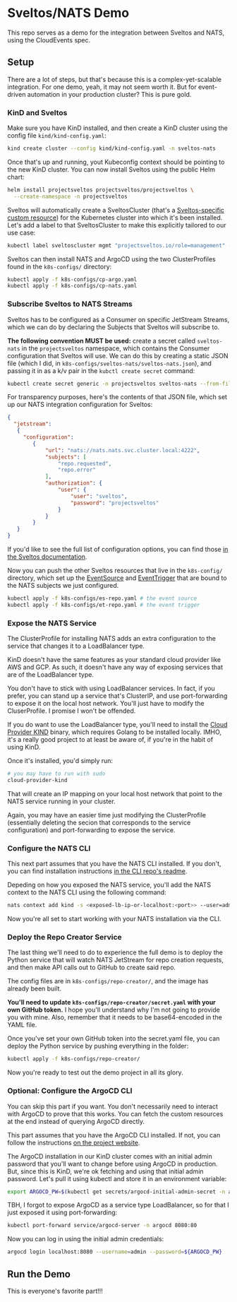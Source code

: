 # Sveltos/NATS Demo

This repo serves as a demo for the integration between Sveltos and NATS, using the CloudEvents spec.

## Setup

There are a lot of steps, but that's because this is a complex-yet-scalable integration. For one demo, yeah, it may not seem worth it. But for event-driven automation in your production cluster? This is pure gold.

### KinD and Sveltos

Make sure you have KinD installed, and then create a KinD cluster using the config file `kind/kind-config.yaml`:

```sh
kind create cluster --config kind/kind-config.yaml -n sveltos-nats
```

Once that's up and running, yout Kubeconfig context should be pointing to the new KinD cluster. You can now install Sveltos using the public Helm chart:

```sh
helm install projectsveltos projectsveltos/projectsveltos \
  --create-namespace -n projectsveltos
```

Sveltos will automatically create a SveltosCluster (that's a [Sveltos-specific custom resource](https://projectsveltos.github.io/sveltos/latest/register/register-cluster/#programmatic-registration)) for the Kubernetes cluster into which it's been installed. Let's add a label to that SveltosCluster to make this explicitly tailored to our use case:

```sh
kubectl label sveltoscluster mgmt "projectsveltos.io/role=management" -n mgmt
```

Sveltos can then install NATS and ArgoCD using the two ClusterProfiles found in the `k8s-configs/` directory:

```sh
kubectl apply -f k8s-configs/cp-argo.yaml
kubectl apply -f k8s-configs/cp-nats.yaml
```

### Subscribe Sveltos to NATS Streams

Sveltos has to be configured as a Consumer on specific JetStream Streams, which we can do by declaring the Subjects that Sveltos will subscribe to.

**The following convention MUST be used:** create a secret called `sveltos-nats` in the `projectsveltos` namespace, which contains the Consumer configuration that Sveltos will use. We can do this by creating a static JSON file (which I did, in `k8s-configs/sveltos-nats/sveltos-nats.json`), and passing it in as a k/v pair in the `kubctl create secret` command:

```sh
kubectl create secret generic -n projectsveltos sveltos-nats --from-file=sveltos-nats=k8s-configs/sveltos-nats/sveltos-nats.json
```

For transparency purposes, here's the contents of that JSON file, which set up our NATS integration configuration for Sveltos:

```JSON
{
  "jetstream":
   {
     "configuration":
        {
            "url": "nats://nats.nats.svc.cluster.local:4222",
            "subjects": [
                "repo.requested",
                "repo.error"
            ],
            "authorization": {
                "user": {
                    "user": "sveltos",
                    "password": "projectsveltos"
                }
            }
        }
   }
}
```

If you'd like to see the full list of configuration options, you can find those [in the Sveltos documentation](https://projectsveltos.github.io/sveltos/main/events/nats/#nats-and-jetstream-configuration-options).

Now you can push the other Sveltos resources that live in the `k8s-config/` directory, which set up the [EventSource](https://projectsveltos.github.io/sveltos/main/events/addon_event_deployment/#eventsource) and [EventTrigger](https://projectsveltos.github.io/sveltos/main/events/addon_event_deployment/#eventtrigger) that are bound to the NATS subjects we just configured.

```sh
kubectl apply -f k8s-configs/es-repo.yaml # the event source
kubectl apply -f k8s-configs/et-repo.yaml # the event trigger
```

### Expose the NATS Service

The ClusterProfile for installing NATS adds an extra configuration to the service that changes it to a LoadBalancer type.

KinD doesn't have the same features as your standard cloud provider like AWS and GCP. As such, it doesn't have any way of exposing services that are of the LoadBalancer type. 

You don't have to stick with using LoadBalancer services. In fact, if you prefer, you can stand up a service that's ClusterIP, and use port-forwarding to expose it on the local host network. You'll just have to modify the CluserProfile. I promise I won't be offended.

If you do want to use the LoadBalancer type, you'll need to install the [Cloud Provider KIND](https://kind.sigs.k8s.io/docs/user/loadbalancer) binary, which requires Golang to be installed locally. IMHO, it's a really good project to at least be aware of, if you're in the habit of using KinD.

Once it's installed, you'd simply run:

```sh
# you may have to run with sudo
cloud-provider-kind
```

That will create an IP mapping on your local host network that point to the NATS service running in your cluster.

Again, you may have an easier time just modifying the ClusterProfile (essentially deleting the secion that corresponds to the service configuration) and port-forwarding to expose the service.

### Configure the NATS CLI

This next part assumes that you have the NATS CLI installed. If you don't, you can find installation instructions [in the CLI repo's readme](https://github.com/nats-io/natscli?tab=readme-ov-file#installation).

Depeding on how you exposed the NATS service, you'll add the NATS context to the NATS CLI using the following command:

```sh
nats context add kind -s <exposed-lb-ip-or-localhost:<port>> --user=admin --password=admin --description="KindWithSveltos" --select
```

Now you're all set to start working with your NATS installation via the CLI.

### Deploy the Repo Creator Service

The last thing we'll need to do to experience the full demo is to deploy the Python service that will watch NATS JetStream for repo creation requests, and then make API calls out to GitHub to create said repo.

The config files are in `k8s-configs/repo-creator/`, and the image has already been built.

**You'll need to update `k8s-configs/repo-creator/secret.yaml` with your own GitHub token.** I hope you'll understand why I'm not going to provide you with mine. Also, remember that it needs to be base64-encoded in the YAML file.

Once you've set your own GitHub token into the secret.yaml file, you can deploy the Python service by pushing everything in the folder:

```sh
kubectl apply -f k8s-configs/repo-creator/
```

Now you're ready to test out the demo project in all its glory.

### Optional: Configure the ArgoCD CLI

You can skip this part if you want. You don't necessarily need to interact with ArgoCD to prove that this works. You can fetch the custom resources at the end instead of querying ArgoCD directly.

This part assumes that you have the ArgoCD CLI installed. If not, you can follow the instructions [on the project website](https://argo-cd.readthedocs.io/en/stable/cli_installation/).

The ArgoCD installation in our KinD cluster comes with an initial admin password that you'll want to change before using ArgoCD in production. But, since this is KinD, we're ok fetching and using that initial admin password. Let's pull it using kubectl and store it in an environment variable:

```sh
export ARGOCD_PW=$(kubectl get secrets/argocd-initial-admin-secret -n argocd --template={{.data.password}} | base64 -d)
```

TBH, I forgot to expose ArgoCD as a service type LoadBalancer, so for that I just exposed it using port-forwarding:

```sh
kubectl port-forward service/argocd-server -n argocd 8080:80
```

Now you can log in using the initial admin credentials:

```sh
argocd login localhost:8080 --username=admin --password=${ARGOCD_PW}
```

## Run the Demo

This is everyone's favorite part!!!